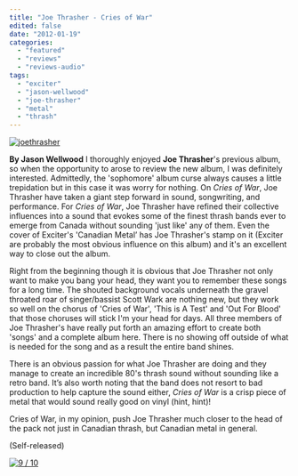 ```yaml
---
title: "Joe Thrasher - Cries of War"
edited: false
date: "2012-01-19"
categories:
  - "featured"
  - "reviews"
  - "reviews-audio"
tags:
  - "exciter"
  - "jason-wellwood"
  - "joe-thrasher"
  - "metal"
  - "thrash"
---
```


[![](http://www.hellbound.ca/wp-content/uploads/2012/01/joethrasher.jpg "joethrasher")](http://www.hellbound.ca/wp-content/uploads/2012/01/joethrasher.jpg)

**By Jason Wellwood** I thoroughly enjoyed **Joe Thrasher**'s previous album, so when the opportunity to arose to review the new album, I was definitely interested. Admittedly, the 'sophomore' album curse always causes a little trepidation but in this case it was worry for nothing. On _Cries of War_, Joe Thrasher have taken a giant step forward in sound, songwriting, and performance. For _Cries of War_, Joe Thrasher have refined their collective influences into a sound that evokes some of the finest thrash bands ever to emerge from Canada without sounding 'just like' any of them. Even the cover of Exciter's 'Canadian Metal’ has Joe Thrasher's stamp on it (Exciter are probably the most obvious influence on this album) and it's an excellent way to close out the album.

Right from the beginning though it is obvious that Joe Thrasher not only want to make you bang your head, they want you to remember these songs for a long time. The shouted background vocals underneath the gravel throated roar of singer/bassist Scott Wark are nothing new, but they work so well on the chorus of 'Cries of War', 'This is A Test' and 'Out For Blood' that those choruses will stick I'm your head for days. All three members of Joe Thrasher's have really put forth an amazing effort to create both 'songs' and a complete album here. There is no showing off outside of what is needed for the song and as a result the entire band shines.

There is an obvious passion for what Joe Thrasher are doing and they manage to create an incredible 80's thrash sound without sounding like a retro band. It’s also worth noting that the band does not resort to bad production to help capture the sound either, _Cries of War_ is a crisp piece of metal that would sound really good on vinyl (hint, hint)!

Cries of War, in my opinion, push Joe Thrasher much closer to the head of the pack not just in Canadian thrash, but Canadian metal in general.

(Self-released)

[![](http://www.hellbound.ca/wp-content/uploads/2009/05/review9.png "9 / 10")](http://www.hellbound.ca/wp-content/uploads/2009/05/review9.png)
